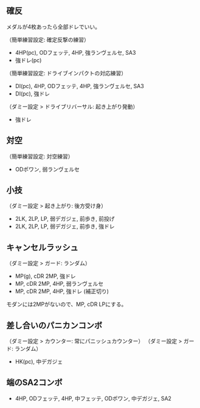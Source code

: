 ## 確反

メダルが4枚あったら全部ドレでいい。

（簡単練習設定: 確定反撃の練習）

- 4HP(pc), ODフェッテ, 4HP, 強ランヴェルセ, SA3
- 強ドレ(pc)

（簡単練習設定: ドライブインパクトの対応練習）

- DI(pc), 4HP, ODフェッテ, 4HP, 強ランヴェルセ, SA3
- DI(pc), 強ドレ

（ダミー設定 > ドライブリバーサル: 起き上がり発動）

- 強ドレ

## 対空

（簡単練習設定: 対空練習）

- ODポワン, 弱ランヴェルセ

## 小技

（ダミー設定 > 起き上がり: 後方受け身）

- 2LK, 2LP, LP, 弱デガジェ, 前歩き, 前投げ
- 2LK, 2LP, LP, 弱デガジェ, 前歩き, 強ドレ

## キャンセルラッシュ

（ダミー設定 > ガード: ランダム）

- MP(g), cDR 2MP, 強ドレ
- MP, cDR 2MP, 4HP, 弱ランヴェルセ
- MP, cDR 2MP, 4HP, 強ドレ (補正切り)

モダンには2MPがないので、MP, cDR LPにする。

## 差し合いのパニカンコンボ

（ダミー設定 > カウンター: 常にパニッシュカウンター）
（ダミー設定 > ガード: ランダム）

- HK(pc), 中デガジェ

## 端のSA2コンボ

- 4HP, ODフェッテ, 4HP, 中フェッテ, ODポワン, 中デガジェ, SA2
